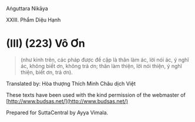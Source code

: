 

Aṅguttara Nikāya

XXIII. Phẩm Diệu Hạnh

# (III) (223) Vô Ơn

> (như kinh trên, các pháp được đề cập là thân làm ác, lời nói ác, ý nghĩ ác, không biết ơn, không trả ơn; thân làm thiện, lời nói thiện, ý nghĩ thiện, biết ơn, trả ơn).

Translated by: Hòa thượng Thích Minh Châu dịch Việt

These texts have been used with the kind permission of the webmaster of [http://www.budsas.net/](http://www.budsas.net/)

Prepared for SuttaCentral by Ayya Vimala.